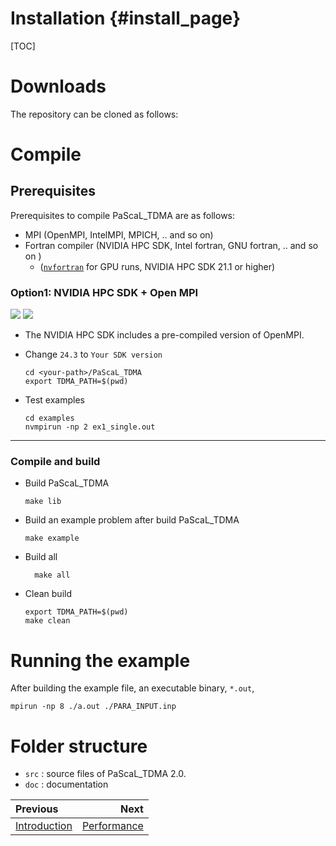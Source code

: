 Installation                        {#install_page}
============

[TOC]
# Downloads
The repository can be cloned as follows:

# Compile
## Prerequisites
Prerequisites to compile PaScaL_TDMA are as follows:
* MPI (OpenMPI, IntelMPI, MPICH, .. and so on)
* Fortran compiler (NVIDIA HPC SDK, Intel fortran, GNU fortran, .. and so on )
  * ([`nvfortran`](https://developer.nvidia.com/hpc-sdk-downloads) for GPU runs, NVIDIA HPC SDK 21.1 or higher)

### Option1: NVIDIA HPC SDK + Open MPI
[![](https://img.shields.io/badge/HPC_SDK-21.1_or_higher-nvidia.svg?logo=nvidia)](https://developer.nvidia.com/hpc-sdk-downloads)
  ![](https://img.shields.io/badge/Tested-HPC_SDK_24.3_with_CUDA_12.3-silver.svg?logo=cachet)
* The NVIDIA HPC SDK includes a pre-compiled version of OpenMPI.
* Change `24.3` to `Your SDK version`
  
  ```shell
  cd <your-path>/PaScaL_TDMA
  export TDMA_PATH=$(pwd)
  ```

* Test examples
  ```shell 
  cd examples
  nvmpirun -np 2 ex1_single.out
  ```
___
### Compile and build
* Build PaScaL_TDMA
    ```
	make lib
	```
* Build an example problem after build PaScaL_TDMA

    ```
	make example
	```

* Build all

  ```
	make all
	```

* Clean build
  ```shell
  export TDMA_PATH=$(pwd)
  make clean
  ```

# Running the example
After building the example file, an executable binary, `*.out`, 
```
mpirun -np 8 ./a.out ./PARA_INPUT.inp
```

# Folder structure
* `src` : source files of PaScaL_TDMA 2.0.
* `doc` : documentation


<div class="section_buttons">

| Previous          |                              Next |
|:------------------|----------------------------------:|
| [Introduction](index.html) | [Performance](perf_page.html) |
</div>